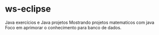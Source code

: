 # ws-eclipse
Java exercícios e Java projetos 
Mostrando projetos matematicos com java
Foco em aprimorar o conhecimento para banco de dados.
